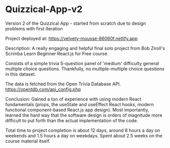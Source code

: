 # Quizzical-App-v2
Version 2 of the Quizzical App - started from scratch due to design problems with first iteration

Project deployed at: https://velvety-mousse-86060f.netlify.app

Description: A really engaging and helpful final solo project from Bob Ziroll's Scrimba Learn Beginner React.js for Free course. 

Consists of a simple trivia 5-question panel of 'medium' difficulty general multiple choice questions. Thankfully, no multiple-multiple choice questions in this dataset.

The data is fetched from the Open Trivia Database API.
https://opentdb.com/api_config.php

Conclusion: Gained a ton of experience with using modern React fundamentals (props, the useState and useEffect React hooks, modern functional component-based React.js app design). Most importantly, learned the hard way that the software design is orders of magnitude more difficult to put forth than the actual implementation of the code. 

Total time to project completion is about 12 days, around 8 hours a day on weekends and 1.5 hours a day on weekdays. Spent about 2.5 weeks on the course material itself.
